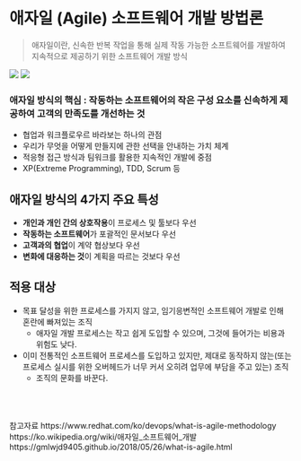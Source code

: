 # 애자일 (Agile) 소프트웨어 개발 방법론

> 애자일이란, 신속한 반복 작업을 통해 실제 작동 가능한 소프트웨어를 개발하여 지속적으로 제공하기 위한 소프트웨어 개발 방식

<img src="https://user-images.githubusercontent.com/45252618/204292196-db4d1f14-d975-4608-ac58-72e786a28e9e.png">
<img src="https://user-images.githubusercontent.com/45252618/204292184-5a4c96fc-2827-4abb-aa99-6d4fe74d8e79.JPG">

### 애자일 방식의 핵심 : 작동하는 소프트웨어의 작은 구성 요소를 신속하게 제공하여 고객의 만족도를 개선하는 것

- 협업과 워크플로우르 바라보는 하나의 관점
- 우리가 무엇을 어떻게 만들지에 관한 선택을 안내하는 가치 체계
- 적응형 접근 방식과 팀워크를 활용한 지속적인 개발에 중점
- XP(Extreme Programming), TDD, Scrum 등

## 애자일 방식의 4가지 주요 특성
- <b>개인과 개인 간의 상호작용</b>이 프로세스 및 툴보다 우선
- <b>작동하는 소프트웨어</b>가 포괄적인 문서보다 우선
- <b>고객과의 협업</b>이 계약 협상보다 우선
- <b>변화에 대응하는 것</b>이 계획을 따르는 것보다 우선

## 적용 대상
- 목표 달성을 위한 프로세스를 가지지 않고, 임기응변적인 소프트웨어 개발로 인해 혼란에 빠져있는 조직
  - 애자일 개발 프로세스는 작고 쉽게 도입할 수 있으며, 그것에 들어가는 비용과 위험도 낮다.
- 이미 전통적인 소프트웨어 프로세스를 도입하고 있지만, 제대로 동작하지 않는(또는 프로세스 실시를 위한 오버헤드가 너무 커서 오히려 업무에 부담을 주고 있는) 조직
  - 조직의 문화를 바꾼다.

<br>
<br>
<br>
참고자료
https://www.redhat.com/ko/devops/what-is-agile-methodology
https://ko.wikipedia.org/wiki/애자일_소프트웨어_개발
https://gmlwjd9405.github.io/2018/05/26/what-is-agile.html
